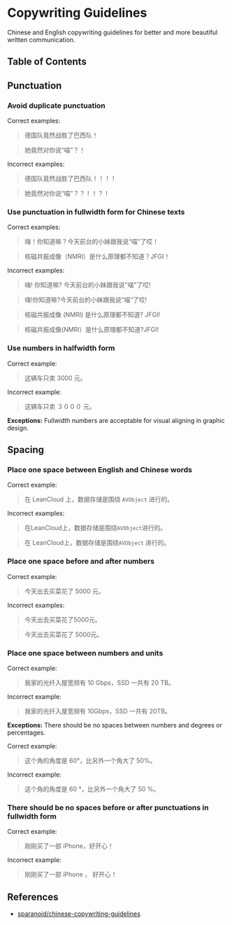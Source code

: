 # Copywriting Guidelines

Chinese and English copywriting guidelines for better and more beautiful written communication.

## Table of Contents

## Punctuation
### Avoid duplicate punctuation
Correct examples:
> 德国队竟然战胜了巴西队！

> 她竟然对你说“喵”？！

Incorrect examples:
> 德国队竟然战胜了巴西队！！！！

> 她竟然对你说“喵”？？！！？！

### Use punctuation in fullwidth form for Chinese texts
Correct examples:
> 嗨！你知道嘛？今天前台的小妹跟我说“喵”了哎！

> 核磁共振成像（NMRI）是什么原理都不知道？JFGI！

Incorrect examples:
> 嗨! 你知道嘛? 今天前台的小妹跟我说"喵"了哎!

> 嗨!你知道嘛?今天前台的小妹跟我说“喵“了哎!

> 核磁共振成像 (NMRI) 是什么原理都不知道? JFGI!

> 核磁共振成像(NMRI）是什么原理都不知道?JFGI!

### Use numbers in halfwidth form
Correct example:
> 这辆车只卖 3000 元。

Incorrect example:
> 这辆车只卖 ３０００ 元。

**Exceptions:** Fullwidth numbers are acceptable for visual aligning in graphic design.

## Spacing
### Place one space between English and Chinese words
Correct example:
> 在 LeanCloud 上，数据存储是围绕 `AVObject` 进行的。

Incorrect examples:
> 在LeanCloud上，数据存储是围绕`AVObject`进行的。

> 在 LeanCloud上，数据存储是围绕`AVObject` 进行的。

### Place one space before and after numbers
Correct example:
> 今天出去买菜花了 5000 元。

Incorrect examples:
> 今天出去买菜花了5000元。

> 今天出去买菜花了 5000元。

### Place one space between numbers and units
Correct example:
> 我家的光纤入屋宽频有 10 Gbps，SSD 一共有 20 TB。

Incorrect example:
> 我家的光纤入屋宽频有 10Gbps，SSD 一共有 20TB。

**Exceptions:** There should be no spaces between numbers and degrees or percentages.

Correct example:
> 这个角的角度是 60°，比另外一个角大了 50%。

Incorrect example:
> 这个角的角度是 60 °，比另外一个角大了 50 %。

### There should be no spaces before or after punctuations in fullwidth form
Correct example:
> 刚刚买了一部 iPhone，好开心！

Incorrect example:
> 刚刚买了一部 iPhone ， 好开心！

## References
- [sparanoid/chinese-copywriting-guidelines](https://github.com/sparanoid/chinese-copywriting-guidelines)
